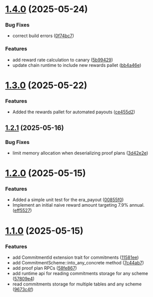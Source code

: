 # [1.4.0](https://github.com/spaceandtimefdn/sxt-node-archive/compare/v1.3.0...v1.4.0) (2025-05-24)


### Bug Fixes

* correct build errors ([0f74bc7](https://github.com/spaceandtimefdn/sxt-node-archive/commit/0f74bc7c50feed96c4c9c7bb700fe0315677484f))


### Features

* add reward rate calculation to canary ([5b99429](https://github.com/spaceandtimefdn/sxt-node-archive/commit/5b99429894f9f39e7ea8deea4d7c10660c619b91))
* update chain runtime to include new rewards pallet ([bb4a46e](https://github.com/spaceandtimefdn/sxt-node-archive/commit/bb4a46e0c0559f1a2fb1b1bebcdbc65e49ae3685))



# [1.3.0](https://github.com/spaceandtimefdn/sxt-node-archive/compare/v1.2.1...v1.3.0) (2025-05-22)


### Features

* Added the rewards pallet for automated payouts ([ce455d2](https://github.com/spaceandtimefdn/sxt-node-archive/commit/ce455d21763ff64c37407ff14550b42ed2bcfef1))



## [1.2.1](https://github.com/spaceandtimefdn/sxt-node-archive/compare/v1.2.0...v1.2.1) (2025-05-16)


### Bug Fixes

* limit memory allocation when deserializing proof plans ([3d42e2e](https://github.com/spaceandtimefdn/sxt-node-archive/commit/3d42e2e9361bf5f28e7579a95accd1d2d92d9b45))



# [1.2.0](https://github.com/spaceandtimefdn/sxt-node-archive/compare/v1.1.0...v1.2.0) (2025-05-15)


### Features

* Added a simple unit test for the era_payout ([00855f0](https://github.com/spaceandtimefdn/sxt-node-archive/commit/00855f046bf3b3d12d3bf51c4bf1f08e605a6e42))
* Implement an initial naive reward amount targeting 7.9% annual. ([eff5527](https://github.com/spaceandtimefdn/sxt-node-archive/commit/eff55275eef126d491964682e2585b70546aab99))



# [1.1.0](https://github.com/spaceandtimefdn/sxt-node-archive/compare/v1.0.5...v1.1.0) (2025-05-15)


### Features

* add CommitmentId extension trait for commitments ([11581ee](https://github.com/spaceandtimefdn/sxt-node-archive/commit/11581ee76480130535a68425f6cf237b5782aeaa))
* add CommitmentScheme::into_any_concrete method ([7c44ab7](https://github.com/spaceandtimefdn/sxt-node-archive/commit/7c44ab70c610d53963ac59f10960b2bf9bd8ec70))
* add proof plan RPCs ([58fe867](https://github.com/spaceandtimefdn/sxt-node-archive/commit/58fe867507aec70e83ed0a205e528b63d8c2075b))
* add runtime api for reading commitments storage for any scheme ([57809e4](https://github.com/spaceandtimefdn/sxt-node-archive/commit/57809e4437e96371f04edb845e6e6904dd7666d8))
* read commitments storage for multiple tables and any scheme ([9673c4f](https://github.com/spaceandtimefdn/sxt-node-archive/commit/9673c4f66cbae5fd73a034db31b7fd557a21fdf0))



